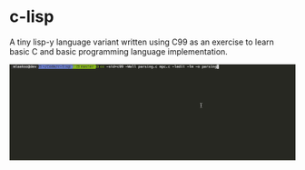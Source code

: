 # c-lisp
A tiny lisp-y language variant written using C99 as an exercise to learn basic C and basic programming language implementation.

![alt text](https://raw.githubusercontent.com/laaksomavrick/c-lisp/master/img/clisp_example.gif)
